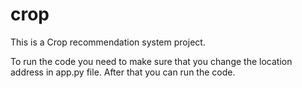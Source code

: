 # crop
This is a Crop recommendation system project.

To run the code you need to make sure that you change the location address in app.py file.
After that you can run the code.
